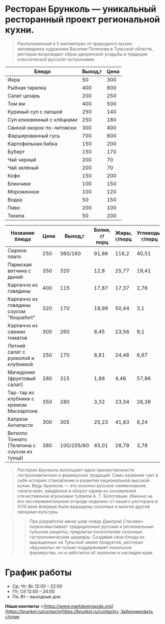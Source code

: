 # Ресторан Брунколь — уникальный ресторанный проект региональной кухни.
 >Расположенный в 5 километрах от природного музея-заповедника художника Василия Поленова в Тульской области, ресторан возрождает образ дворянской усадьбы и традиции классической русской гастрономии.

|  Блюдо | Выход,г  |  Цена |
| ------------      | ------------ | ------------ |
|Икра    |   50     |      300 |
|  Рыбная тарелка  |  400| 600|
|  Салат цезарь|  200 |  250 |
| Том ям | 400| 500|
| Куриный суп с лапшой   |  250 | 140  |
|  Суп клюквенный с клёцками  | 250  |  180 |
|  Свиной окорок по-литовски  | 300  | 400  |
|  Фаршированный гусь |  700 | 600  |
| Картофельная бабка  | 150  |200   |
|  Буберт  |  150 | 170  |
|Чай черный|200|70|
| Чай зелёный|200|70|
|Кофе|150|200|
|Блинчики| 100| 150|
| Мороженное| 100| 120|
|Водка|50|150|
|Пиво|200|100|
|Текила|50|200|



<!-- CSS Code -->

<table class="GeneratedTable">
<thead>
<tr>
   
   <th>Название блюда </th>
   <th>Цена </th>
   <th>Выход,г</th>
   <th>Белки, г/порц</th>
   <th>Жиры, г/порц</th>
   <th>Углеводы, г/порц</th>
   <th>Калорийность, ккал/порц.</th>
</tr>
</thead>
<tbody>
<tr>
   <td>Сырное плато
</td>
   <td>250 </td>
   <td>360/160</td>
   <td>91,86</td>
   <td>116,2</td>
   <td>40,51</td>
   <td>1575,3
</td>
</tr>
<tr>
   <td>Пармская ветчина с дыней
</td>
   <td>350</td>
   <td>320</td>
   <td>12,8</td>
   <td>25,77</td>
   <td>19,41</td>
   <td>360,77</td>
</tr>
<tr>
   <td>Карпаччо из говядины
   <td>400</td>
   <td>115</td>
   <td>17,87</td>
   <td>17,37</td>
   <td>2,76</td>
   <td>238,83
</td>
</tr>
<tr>
   <td>Карпаччо из говядины соусом "Roquefort"
   <td>320 </td>
   <td>170</td>
   <td>18,99</td>
   <td>50,44</td>
   <td>3,1</td>
   <td>542,28</td>
</tr>
<tr>
   <td>Карпаччо из свежих томатов
   <td>300</td>
   <td>260</td>
   <td>8,45</td>
   <td>23,56</td>
   <td>9,1</td>
   <td>282,24
</td>
</tr>
<tr>		

   <td>Летний салат с рукколой и клубникой
   <td>250</td>
 <td>170</td>
   <td>8,81</td>
   <td>24,48</td>
   <td>6,67</td>
   <td>282,26</td>

</tr>
<tr>
   <td>Мачедония (фруктовый салат)
   <td>280</td>
   <td> 315</td>
   <td>1,88</td>
   <td>4,46</td>
   <td>57,86</td>
   <td>292,42</td>
</tr>
<tr>
   <td>Тар-тар из клубники с кремом Маскарпоне
   <td>350
   <td>280</td>
   <td>3,32</td>
   <td>23,34</td>
   <td>26,38</td>
   <td>343,01</td>
</tr>
<tr>					
   <td>Капрезе Антипасти
   <td>300</td>
   <td>305</td>
   <td>25,23</td>
   <td>41,83</td>
   <td>8,24</td>
   <td>510,31</td>
</tr>
<tr>
   <td>Вителло Тоннато (Телятина с соусом из тунца)
   <td>380</td>
   <td>100/105/60</td>
   <td>45,01</td>
   <td>28,79</td>
   <td>3,78</td>
   <td>454,24</td>
</tr>
</tbody>
</table>


> *Ресторан Брунколь воплощает идею преемственности гастрономических и фермерских традиций.*   Само название таит в себе историю становления и развития национальной высокой кухни. Ведь брунколь — это исконно русское наименование салата кейл, введённое в оборот одним из основателей отечественной агрономии туляком А. Т. Болотовым. Именно на его экспериментальном огороде недалеко от нашего ресторана в XVIII веке впервые были выращены салатные и многие другие овощные культуры.


>> При разработке меню шеф-повар Дмитрий Стасевич переосмысливает традиционные русские и региональные тульские рецепты, предлагая посетителям сезонные гастрономические шедевры. Создавая свои блюда из выращенных на Тульской земле продуктов, ресторан «Брунколь» не только поддерживает локальное фермерство, но и заботится об экологии и наследии края.
# График работы
* Ср; Чт; Вс 12:00 – 22:00
* Пт; Сб 12:00 – 24:00
* Пн; Вт – выходные дни.

***Наши контакты*** 
  <[https://www.markdownguide.org](https://brunkol.ru/contacts)https://brunkol.ru/contacts>
 [Забронировать столик](https://brunkol.ru/contacts#popup:myform "забронировать столик")
